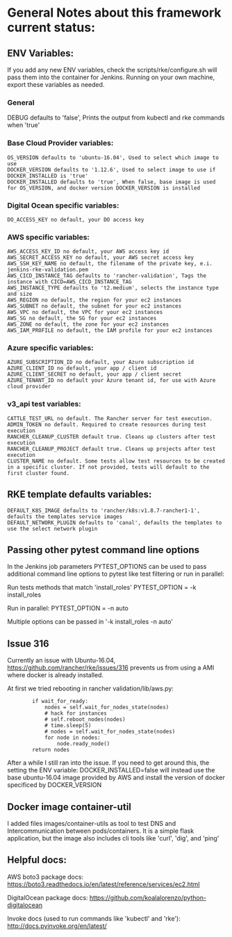 # General Notes about this framework current status:

## ENV Variables:
If you add any new ENV variables, check the scripts/rke/configure.sh will pass them into the container for Jenkins. Running on your own machine, export these variables as needed.

### General
DEBUG defaults to 'false', Prints the output from kubectl and rke commands when 'true'

### Base Cloud Provider variables:
```
OS_VERSION defaults to 'ubuntu-16.04', Used to select which image to use
DOCKER_VERSION defaults to '1.12.6', Used to select image to use if DOCKER_INSTALLED is 'true'
DOCKER_INSTALLED defaults to 'true', When false, base image is used for OS_VERSION, and docker version DOCKER_VERSION is installed 
```

### Digital Ocean specific variables:
```
DO_ACCESS_KEY no default, your DO access key
```

### AWS specific variables:
```
AWS_ACCESS_KEY_ID no default, your AWS access key id
AWS_SECRET_ACCESS_KEY no default, your AWS secret access key
AWS_SSH_KEY_NAME no default, the filename of the private key, e.i. jenkins-rke-validation.pem
AWS_CICD_INSTANCE_TAG defaults to 'rancher-validation', Tags the instance with CICD=AWS_CICD_INSTANCE_TAG
AWS_INSTANCE_TYPE defaults to 't2.medium', selects the instance type and size
AWS_REGION no default, the region for your ec2 instances
AWS_SUBNET no default, the subnet for your ec2 instances
AWS_VPC no default, the VPC for your ec2 instances
AWS_SG no default, the SG for your ec2 instances
AWS_ZONE no default, the zone for your ec2 instances
AWS_IAM_PROFILE no default, the IAM profile for your ec2 instances
```

### Azure specific variables:
```
AZURE_SUBSCRIPTION_ID no default, your Azure subscription id
AZURE_CLIENT_ID no default, your app / client id
AZURE_CLIENT_SECRET no default, your app / client secret
AZURE_TENANT_ID no default your Azure tenant id, for use with Azure cloud provider
```

### v3_api test variables:
```
CATTLE_TEST_URL no default. The Rancher server for test execution.
ADMIN_TOKEN no default. Required to create resources during test execution
RANCHER_CLEANUP_CLUSTER default true. Cleans up clusters after test execution
RANCHER_CLEANUP_PROJECT default true. Cleans up projects after test execution
CLUSTER_NAME no default. Some tests allow test resources to be created in a specific cluster. If not provided, tests will default to the first cluster found.
```

## RKE template defaults variables:
```
DEFAULT_K8S_IMAGE defaults to 'rancher/k8s:v1.8.7-rancher1-1', defaults the templates service images
DEFAULT_NETWORK_PLUGIN defaults to 'canal', defaults the templates to use the select network plugin
```

## Passing other pytest command line options
In the Jenkins job parameters PYTEST_OPTIONS can be used to pass additional command line options to pytest like test filtering or run in parallel:

Run tests methods that match 'install_roles'
PYTEST_OPTION = -k install_roles

Run in parallel:
PYTEST_OPTION = -n auto

Multiple options can be passed in '-k install_roles -n auto'

## Issue 316
Currently an issue with Ubuntu-16.04, https://github.com/rancher/rke/issues/316
prevents us from using a AMI where docker is already installed.

At first we tried rebooting in rancher validation/lib/aws.py:
```
        if wait_for_ready:
            nodes = self.wait_for_nodes_state(nodes)
            # hack for instances
            # self.reboot_nodes(nodes)
            # time.sleep(5)
            # nodes = self.wait_for_nodes_state(nodes)
            for node in nodes:
                node.ready_node()
        return nodes
```
After a while I still ran into the issue. If you need to get around this, the setting the ENV variable: DOCKER_INSTALLED=false will instead use
the base ubuntu-16.04 image provided by AWS and install the version of docker specificed by DOCKER_VERSION

## Docker image container-util
I added files images/container-utils as tool to test DNS and Intercommunication between pods/containers. It is a simple flask application, but the image also includes cli tools like 'curl', 'dig', and 'ping'

## Helpful docs:
AWS boto3 package docs:
https://boto3.readthedocs.io/en/latest/reference/services/ec2.html

DigitalOcean package docs:
https://github.com/koalalorenzo/python-digitalocean

Invoke docs (used to run commands like 'kubectl' and 'rke'):
http://docs.pyinvoke.org/en/latest/
